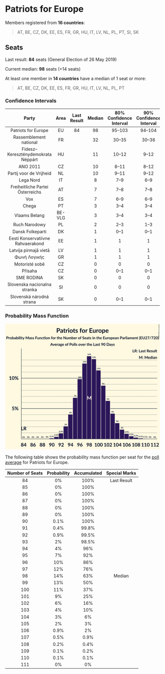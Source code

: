 # Patriots for Europe

Members registered from **16 countries**:

> AT, BE, CZ, DK, EE, ES, FR, GR, HU, IT, LV, NL, PL, PT, SI, SK

## Seats

Last result: **84** seats (General Election of 26 May 2019)

Current median: **98** seats (+14 seats)

At least one member in **14 countries** have a median of 1 seat or more:

> AT, BE, CZ, DK, EE, ES, FR, GR, HU, IT, LV, NL, PL, PT

### Confidence Intervals

| Party | Area | Last Result | Median | 80% Confidence Interval | 90% Confidence Interval | 95% Confidence Interval | 99% Confidence Interval |
|:-----:|:----:|:-----------:|:------:|:-----------------------:|:-----------------------:|:-----------------------:|:-----------------------:|
| Patriots for Europe | EU | 84 | 98 | 95–103 | 94–104 | 93–105 | 91–107 |
| Rassemblement national | FR | | 32 | 30–35 | 30–36 | 30–37 | 29–40 |
| Fidesz–Kereszténydemokrata Néppárt | HU | | 11 | 10–12 | 9–12 | 9–12 | 9–12 |
| ANO 2011 | CZ | | 10 | 8–11 | 8–12 | 8–12 | 7–12 |
| Partij voor de Vrijheid | NL | | 10 | 9–11 | 9–12 | 9–12 | 9–12 |
| Lega Nord | IT | | 8 | 7–9 | 6–9 | 6–9 | 6–10 |
| Freiheitliche Partei Österreichs | AT | | 7 | 7–8 | 7–8 | 7–8 | 7–8 |
| Vox | ES | | 7 | 6–9 | 6–9 | 6–9 | 5–10 |
| Chega | PT | | 3 | 3–4 | 3–4 | 3–4 | 2–4 |
| Vlaams Belang | BE-VLG | | 3 | 3–4 | 3–4 | 3–4 | 3–4 |
| Ruch Narodowy | PL | | 2 | 2–3 | 1–3 | 1–3 | 1–4 |
| Dansk Folkeparti | DK | | 1 | 0–1 | 0–1 | 0–1 | 0–1 |
| Eesti Konservatiivne Rahvaerakond | EE | | 1 | 1 | 1 | 0–1 | 0–1 |
| Latvija pirmajā vietā | LV | | 1 | 1 | 1 | 1 | 1 |
| Φωνή Λογικής | GR | | 1 | 1 | 1 | 0–1 | 0–2 |
| Motoristé sobě | CZ | | 0 | 0 | 0 | 0 | 0 |
| Přísaha | CZ | | 0 | 0–1 | 0–1 | 0–1 | 0–2 |
| SME RODINA | SK | | 0 | 0 | 0 | 0 | 0–1 |
| Slovenska nacionalna stranka | SI | | 0 | 0 | 0 | 0 | 0 |
| Slovenská národná strana | SK | | 0 | 0–1 | 0–1 | 0–1 | 0–1 |

### Probability Mass Function

![Graph with seats probability mass function not yet produced](average-2024-10-31-seats-pmf-patriotsforeurope.png "Seats Probability Mass Function")

The following table shows the probability mass function per seat for the [poll average](average-2024-10-31.html) for Patriots for Europe.

| Number of Seats | Probability | Accumulated | Special Marks |
|:---------------:|:-----------:|:-----------:|:-------------:|
| 84 | 0% | 100% | Last Result |
| 85 | 0% | 100% |  |
| 86 | 0% | 100% |  |
| 87 | 0% | 100% |  |
| 88 | 0% | 100% |  |
| 89 | 0% | 100% |  |
| 90 | 0.1% | 100% |  |
| 91 | 0.4% | 99.8% |  |
| 92 | 0.9% | 99.5% |  |
| 93 | 2% | 98.5% |  |
| 94 | 4% | 96% |  |
| 95 | 7% | 92% |  |
| 96 | 10% | 86% |  |
| 97 | 12% | 76% |  |
| 98 | 14% | 63% | Median |
| 99 | 13% | 50% |  |
| 100 | 11% | 37% |  |
| 101 | 9% | 25% |  |
| 102 | 6% | 16% |  |
| 103 | 4% | 10% |  |
| 104 | 3% | 6% |  |
| 105 | 2% | 3% |  |
| 106 | 0.9% | 2% |  |
| 107 | 0.5% | 0.9% |  |
| 108 | 0.2% | 0.4% |  |
| 109 | 0.1% | 0.2% |  |
| 110 | 0.1% | 0.1% |  |
| 111 | 0% | 0% |  |


